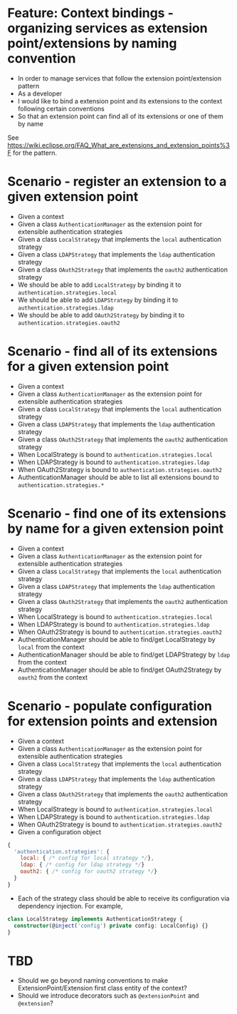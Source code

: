 # Feature: Context bindings - organizing services as extension point/extensions by naming convention

- In order to manage services that follow the extension point/extension pattern
- As a developer
- I would like to bind a extension point and its extensions to the context
  following certain conventions
- So that an extension point can find all of its extensions or one of them by
  name

See https://wiki.eclipse.org/FAQ_What_are_extensions_and_extension_points%3F for
the pattern.

# Scenario - register an extension to a given extension point

- Given a context
- Given a class `AuthenticationManager` as the extension point for extensible
  authentication strategies
- Given a class `LocalStrategy` that implements the `local` authentication
  strategy
- Given a class `LDAPStrategy` that implements the `ldap` authentication
  strategy
- Given a class `OAuth2Strategy` that implements the `oauth2` authentication
  strategy
- We should be able to add `LocalStrategy` by binding it to
  `authentication.strategies.local`
- We should be able to add `LDAPStrategy` by binding it to
  `authentication.strategies.ldap`
- We should be able to add `OAuth2Strategy` by binding it to
  `authentication.strategies.oauth2`

# Scenario - find all of its extensions for a given extension point

- Given a context
- Given a class `AuthenticationManager` as the extension point for extensible
  authentication strategies
- Given a class `LocalStrategy` that implements the `local` authentication
  strategy
- Given a class `LDAPStrategy` that implements the `ldap` authentication
  strategy
- Given a class `OAuth2Strategy` that implements the `oauth2` authentication
  strategy
- When LocalStrategy is bound to `authentication.strategies.local`
- When LDAPStrategy is bound to `authentication.strategies.ldap`
- When OAuth2Strategy is bound to `authentication.strategies.oauth2`
- AuthenticationManager should be able to list all extensions bound to
  `authentication.strategies.*`

# Scenario - find one of its extensions by name for a given extension point

- Given a context
- Given a class `AuthenticationManager` as the extension point for extensible
  authentication strategies
- Given a class `LocalStrategy` that implements the `local` authentication
  strategy
- Given a class `LDAPStrategy` that implements the `ldap` authentication
  strategy
- Given a class `OAuth2Strategy` that implements the `oauth2` authentication
  strategy
- When LocalStrategy is bound to `authentication.strategies.local`
- When LDAPStrategy is bound to `authentication.strategies.ldap`
- When OAuth2Strategy is bound to `authentication.strategies.oauth2`
- AuthenticationManager should be able to find/get LocalStrategy by `local` from
  the context
- AuthenticationManager should be able to find/get LDAPStrategy by `ldap` from
  the context
- AuthenticationManager should be able to find/get OAuth2Strategy by `oauth2`
  from the context

# Scenario - populate configuration for extension points and extension

- Given a context
- Given a class `AuthenticationManager` as the extension point for extensible
  authentication strategies
- Given a class `LocalStrategy` that implements the `local` authentication
  strategy
- Given a class `LDAPStrategy` that implements the `ldap` authentication
  strategy
- Given a class `OAuth2Strategy` that implements the `oauth2` authentication
  strategy
- When LocalStrategy is bound to `authentication.strategies.local`
- When LDAPStrategy is bound to `authentication.strategies.ldap`
- When OAuth2Strategy is bound to `authentication.strategies.oauth2`
- Given a configuration object

```js
{
  'authentication.strategies': {
    local: { /* config for local strategy */},
    ldap: { /* config for ldap strategy */}
    oauth2: { /* config for oauth2 strategy */}
  }
}
```

- Each of the strategy class should be able to receive its configuration via
  dependency injection. For example,

```ts
class LocalStrategy implements AuthenticationStrategy {
  constructor(@inject('config') private config: LocalConfig) {}
}
```

# TBD

- Should we go beyond naming conventions to make ExtensionPoint/Extension first
  class entity of the context?
- Should we introduce decorators such as `@extensionPoint` and `@extension`?
